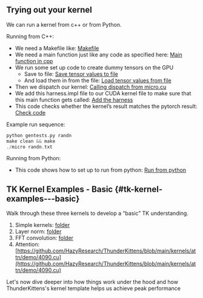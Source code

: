 
## Trying out your kernel 

We can run a kernel from c++ or from Python. 

Running from C++:

* We need a Makefile like: [Makefile](https://github.com/HazyResearch/ThunderKittens/blob/tk_gen/simple_kernels/micro_add/Makefile)   
* We need a main function just like any code as specified here: [Main function in cpp](https://github.com/HazyResearch/ThunderKittens/blob/87b30649818d93ecae61827ef4470545cfd85cc1/simple_kernels/micro_add/harness.impl#L23)  
* We run some set up code to create dummy tensors on the GPU  
  * Save to file: [Save tensor values to file](https://github.com/HazyResearch/ThunderKittens/blob/87b30649818d93ecae61827ef4470545cfd85cc1/simple_kernels/micro_add/gentests.py#L31)   
  * And load them in from the file: [Load tensor values from file](https://github.com/HazyResearch/ThunderKittens/blob/87b30649818d93ecae61827ef4470545cfd85cc1/simple_kernels/micro_add/harness.impl#L31)   
* Then we dispatch our kernel: [Calling dispatch from micro.cu](https://github.com/HazyResearch/ThunderKittens/blob/87b30649818d93ecae61827ef4470545cfd85cc1/simple_kernels/micro_add/harness.impl#L48)    
* We add this harness.impl file to our CUDA kernel file to make sure that this main function gets called: [Add the harness](https://github.com/HazyResearch/ThunderKittens/blob/87b30649818d93ecae61827ef4470545cfd85cc1/simple_kernels/micro_add/micro.cu#L61)  
* This code checks whether the kernel’s result matches the pytorch result: [Check code](https://github.com/HazyResearch/ThunderKittens/blob/87b30649818d93ecae61827ef4470545cfd85cc1/simple_kernels/micro_add/harness.impl#L53) 

Example run sequence:

```c
python gentests.py randn
make clean && make 
./micro randn.txt
```

   
Running from Python: 

* This code shows how to set up to run from python: [Run from python](https://github.com/HazyResearch/ThunderKittens/tree/tk_gen/simple_kernels/bind_add) 

## 

## TK Kernel Examples \- Basic {#tk-kernel-examples---basic}

Walk through these three kernels to develop a “basic” TK understanding.

1. Simple kernels: [folder](https://github.com/HazyResearch/ThunderKittens/tree/tk_gen/simple_kernels)  
2. Layer norm: [folder](https://github.com/HazyResearch/ThunderKittens/tree/main/kernels/layernorm/non_pc)  
3. FFT convolution: [folder](https://github.com/HazyResearch/ThunderKittens/tree/main/kernels/fftconv/non_pc)   
4. Attention: [https://github.com/HazyResearch/ThunderKittens/blob/main/kernels/attn/demo/4090.cu](https://github.com/HazyResearch/ThunderKittens/blob/main/kernels/attn/demo/4090.cu)   


Let's now dive deeper into how things work under the hood and how ThunderKittens's kernel template helps us achieve peak performance

